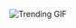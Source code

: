 
<!-- GIF_SECTION -->
![Trending GIF](https://media3.giphy.com/media/v1.Y2lkPThiYjIxNzcydWd2eXlndzdnOGZqcnp5eGF2aTgzd2M3c3g3cXFidmxodDNzdGRhbCZlcD12MV9naWZzX3NlYXJjaCZjdD1n/2IudUHdI075HL02Pkk/giphy.gif)
<!-- END_GIF_SECTION -->
